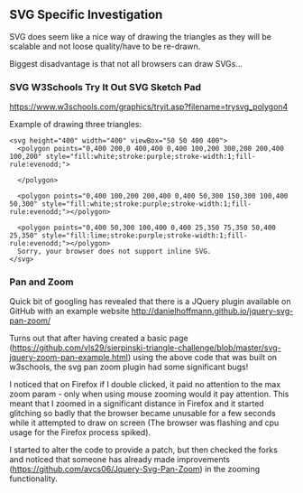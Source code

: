 ## SVG Specific Investigation ##

SVG does seem like a nice way of drawing the triangles as they will be scalable and not loose quality/have to be re-drawn.

Biggest disadvantage is that not all browsers can draw SVGs...

### SVG W3Schools Try It Out SVG Sketch Pad ###

https://www.w3schools.com/graphics/tryit.asp?filename=trysvg_polygon4

Example of drawing three triangles:

```
<svg height="400" width="400" viewBox="50 50 400 400">
  <polygon points="0,400 200,0 400,400 0,400 100,200 300,200 200,400 100,200" style="fill:white;stroke:purple;stroke-width:1;fill-rule:evenodd;">
  
  </polygon>
  
  <polygon points="0,400 100,200 200,400 0,400 50,300 150,300 100,400 50,300" style="fill:white;stroke:purple;stroke-width:1;fill-rule:evenodd;"></polygon>
  
  <polygon points="0,400 50,300 100,400 0,400 25,350 75,350 50,400 25,350" style="fill:lime;stroke:purple;stroke-width:1;fill-rule:evenodd;"></polygon>
  Sorry, your browser does not support inline SVG.
</svg>
```

### Pan and Zoom ###

Quick bit of googling has revealed that there is a JQuery plugin available on GitHub with an example website http://danielhoffmann.github.io/jquery-svg-pan-zoom/

Turns out that after having created a basic page (https://github.com/vls29/sierpinski-triangle-challenge/blob/master/svg-jquery-zoom-pan-example.html) using the above code that was built on w3schools, the svg pan zoom plugin had some significant bugs!  

I noticed that on Firefox if I double clicked, it paid no attention to the max zoom param - only when using mouse zooming would it pay attention.  This meant that I zoomed in a significant distance in Firefox and it started glitching so badly that the browser became unusable for a few seconds while it attempted to draw on screen (The browser was flashing and cpu usage for the Firefox process spiked).

I started to alter the code to provide a patch, but then checked the forks and noticed that someone has already made improvements (https://github.com/avcs06/Jquery-Svg-Pan-Zoom) in the zooming functionality.

